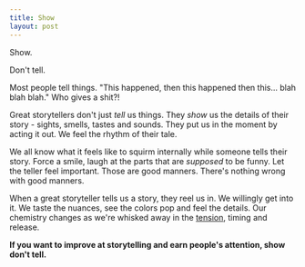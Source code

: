 ```yaml
---
title: Show
layout: post
---
```

Show.

Don't tell.

Most people tell things.  "This happened, then this happened then this...  blah blah blah."  Who gives a shit?!

Great storytellers don't just *tell* us things.  They *show* us the details of their story - sights, smells, tastes and sounds.  They put us in the moment by acting it out.  We feel the rhythm of their tale. 

We all know what it feels like to squirm internally while someone tells their story.  Force a smile, laugh at the parts that are *supposed* to be funny.  Let the teller feel important.  Those are good manners.  There's nothing wrong with good manners.

When a great storyteller tells us a story, they reel us in.  We willingly get into it.  We taste the nuances, see the colors pop and feel the details.  Our chemistry changes as we're whisked away in the [tension]({{site.url}}/tension), timing and release.

**If you want to improve at storytelling and earn people's attention, show don't tell.**
